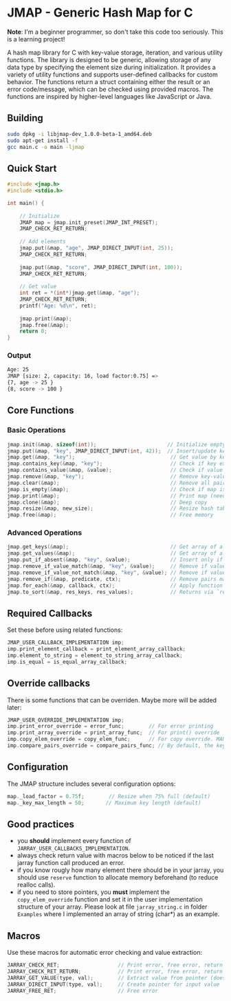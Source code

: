 # JMAP - Generic Hash Map for C

**Note**: I'm a beginner programmer, so don't take this code too seriously. This is a learning project!

A hash map library for C with key-value storage, iteration, and various utility functions. The library is designed to be generic, allowing storage of any data type by specifying the element size during initialization. 
It provides a variety of utility functions and supports user-defined callbacks for custom behavior. The functions return a struct containing either the result or an error code/message, which can be checked using provided macros. 
The functions are inspired by higher-level languages like JavaScript or Java.

## Building

```bash
sudo dpkg -i libjmap-dev_1.0.0-beta-1_amd64.deb
sudo apt-get install -f
gcc main.c -o main -ljmap
```

## Quick Start

```c
#include <jmap.h>
#include <stdio.h>

int main() {
    
    // Initialize
    JMAP map = jmap.init_preset(JMAP_INT_PRESET);
    JMAP_CHECK_RET_RETURN;
    
    // Add elements
    jmap.put(&map, "age", JMAP_DIRECT_INPUT(int, 25));
    JMAP_CHECK_RET_RETURN;
    
    jmap.put(&map, "score", JMAP_DIRECT_INPUT(int, 100));
    JMAP_CHECK_RET_RETURN;
    
    // Get value
    int ret = *(int*)jmap.get(&map, "age");
    JMAP_CHECK_RET_RETURN;
    printf("Age: %d\n", ret);
    
    jmap.print(&map);
    jmap.free(&map);
    return 0;
}
```
### Output

```bash
Age: 25
JMAP [size: 2, capacity: 16, load factor:0.75] =>
{7, age -> 25 }
{8, score -> 100 }
```

## Core Functions

### Basic Operations
```c
jmap.init(&map, sizeof(int));                       // Initialize empty map
jmap.put(&map, "key", JMAP_DIRECT_INPUT(int, 42));  // Insert/update key-value pair
jmap.get(&map, "key");                               // Get value by key
jmap.contains_key(&map, "key");                      // Check if key exists
jmap.contains_value(&map, &value);                   // Check if value exists
jmap.remove(&map, "key");                            // Remove key-value pair
jmap.clear(&map);                                    // Remove all pairs
jmap.is_empty(&map);                                 // Check if map is empty
jmap.print(&map);                                    // Print map (needs print_element_callback)
jmap.clone(&map);                                    // Deep copy
jmap.resize(&map, new_size);                         // Resize hash table (must be power of 2)
jmap.free(&map);                                     // Free memory
```

### Advanced Operations
```c
jmap.get_keys(&map);                                 // Get array of all keys
jmap.get_values(&map);                               // Get array of all values
jmap.put_if_absent(&map, "key", &value);             // Insert only if key doesn't exist
jmap.remove_if_value_match(&map, "key", &value);     // Remove if value matches
jmap.remove_if_value_not_match(&map, "key", &value); // Remove if value doesn't match
jmap.remove_if(&map, predicate, ctx);                // Remove pairs matching predicate
jmap.for_each(&map, callback, ctx);                  // Apply function to each pair
jmap.to_sort(&map, res_keys, res_values);            // Returns via `res_keys` and `res_values` the keys and values sorted using the compare_pairs function
```

## Required Callbacks

Set these before using related functions:
```c
JMAP_USER_CALLBACK_IMPLEMENTATION imp;
imp.print_element_callback = print_element_array_callback;
imp.element_to_string = element_to_string_array_callback;
imp.is_equal = is_equal_array_callback;
```

## Override callbacks

There is some functions that can be overriden. Maybe more will be added later:
```c
JMAP_USER_OVERRIDE_IMPLEMENTATION imp;
imp.print_error_override = error_func;        // For error printing
imp.print_array_override = print_array_func;  // For print() override
imp.copy_elem_override = copy_elem_func;      // For copy override. MANDATORY when storing pointers (Example : strdup for char*)
imp.compare_pairs_override = compare_pairs_func; // By default, the keys of pairs are compared
```

## Configuration

The JMAP structure includes several configuration options:
```c
map._load_factor = 0.75f;        // Resize when 75% full (default)
map._key_max_length = 50;       // Maximum key length (default)
```

## Good practices
- you **should** implement every function of `JARRAY_USER_CALLBACKS_IMPLEMENTATION`.
- always check return value with macros below to be noticed if the last jarray function call produced an error.
- if you know rougly how many element there should be in your jarray, you should use `reserve` function to allocate memory beforehand (to reduce realloc calls).
- if you need to store pointers, you **must** implement the `copy_elem_override` function and set it in the user implementation structure of your array. Please look at file `jarray_string.c` in folder `Examples` where I implemented an array of string (char*) as an example. 

## Macros

Use these macros for automatic error checking and value extraction:
```c
JARRAY_CHECK_RET;                   // Print error, free error, return true if error
JARRAY_CHECK_RET_RETURN;            // Print error, free error, return EXIT_FAILURE if error
JARRAY_GET_VALUE(type, val);        // Extract value from pointer (doesn't free)
JARRAY_DIRECT_INPUT(type, val);     // Create pointer for input value
JARRAY_FREE_RET;                    // Free error
```
